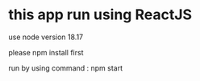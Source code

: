 # this app run using ReactJS

use node version 18.17

please npm install first

run by using command : npm start